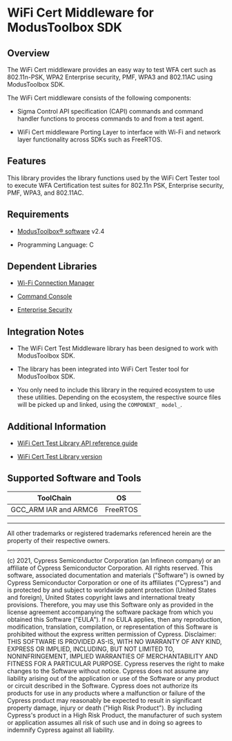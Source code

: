 # WiFi Cert Middleware for ModusToolbox SDK

## Overview

The WiFi Cert middleware provides an easy way to test WFA cert such as 802.11n-PSK, WPA2 Enterprise security, PMF, WPA3 and 802.11AC using ModusToolbox SDK.

The WiFi Cert middleware consists of the following components:

- Sigma Control API specification (CAPI) commands and command handler functions to process commands to and from a test agent.

- WiFi Cert middleware Porting Layer to interface  with Wi-Fi and network layer functionality across SDKs such as FreeRTOS.

## Features

This library provides the library functions used by the WiFi Cert Tester tool to execute WFA Certification test suites for 802.11n PSK, Enterprise security, PMF, WPA3, and 802.11AC.

## Requirements

- [ModusToolbox® software](https://www.cypress.com/products/modustoolbox-software-environment) v2.4

- Programming Language: C

## Dependent Libraries

- [Wi-Fi Connection Manager](https://github.com/cypresssemiconductorco/wifi-connection-manager)

- [Command Console](https://github.com/cypresssemiconductorco/command-console)

- [Enterprise Security](https://github.com/cypresssemiconductorco/enterprise-security)


## Integration Notes

- The WiFi Cert Test Middleware library has been designed to work with ModusToolbox SDK.

* The library has been integrated into WiFi Cert Tester tool for ModusToolbox SDK.

* You only need to include this library in the required ecosystem to use these utilities. Depending on the ecosystem, the respective source files will be picked up and linked, using the `COMPONENT_ model_`.

## Additional Information

- [WiFi Cert Test Library API reference guide](https://cypresssemiconductorco.github.io/wifi-cert/api_reference_manual/html/index.html)

- [WiFi Cert Test Library version](./version.txt)

## Supported Software and Tools
ToolChain | OS
----------|---
GCC_ARM  IAR and ARMC6 | FreeRTOS
------

All other trademarks or registered trademarks referenced herein are the property of their respective owners.

-------------------------------------------------------------------------------

(c) 2021, Cypress Semiconductor Corporation (an Infineon company) or an affiliate of Cypress Semiconductor Corporation.  All rights reserved.
This software, associated documentation and materials ("Software") is owned by Cypress Semiconductor Corporation or one of its affiliates ("Cypress") and is protected by and subject to worldwide patent protection (United States and foreign), United States copyright laws and international treaty provisions. Therefore, you may use this Software only as provided in the license agreement accompanying the software package from which you obtained this Software ("EULA"). If no EULA applies, then any reproduction, modification, translation, compilation, or representation of this Software is prohibited without the express written permission of Cypress.
Disclaimer: THIS SOFTWARE IS PROVIDED AS-IS, WITH NO WARRANTY OF ANY KIND, EXPRESS OR IMPLIED, INCLUDING, BUT NOT LIMITED TO, NONINFRINGEMENT, IMPLIED WARRANTIES OF MERCHANTABILITY AND FITNESS FOR A PARTICULAR PURPOSE. Cypress reserves the right to make changes to the Software without notice. Cypress does not assume any liability arising out of the application or use of the Software or any product or circuit described in the Software. Cypress does not authorize its products for use in any products where a malfunction or failure of the Cypress product may reasonably be expected to result in significant property damage, injury or death ("High Risk Product"). By including Cypress's product in a High Risk Product, the manufacturer of such system or application assumes all risk of such use and in doing so agrees to indemnify Cypress against all liability.